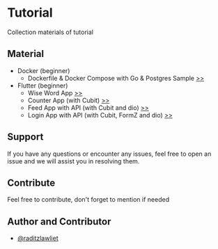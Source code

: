 # Tutorial

Collection materials of tutorial

## Material

- Docker (beginner)
  - Dockerfile & Docker Compose with Go & Postgres Sample [>>](docker/beginner/)
- Flutter (beginner)
  - Wise Word App [>>](flutter/beginner/flutter_wise_word/)
  - Counter App (with Cubit) [>>](flutter/beginner/flutter_counter_cubit/)
  - Feed App with API (with Cubit and dio) [>>](flutter/beginner/flutter_user_list_cubit/)
  - Login App with API (with Cubit, FormZ and dio) [>>](flutter/beginner/flutter_login_api/)

## Support

If you have any questions or encounter any issues, feel free to open an issue and we will assist you in resolving them.

## Contribute

Feel free to contribute, don't forget to mention if needed

## Author and Contributor

- [@raditzlawliet](https://github.com/raditzlawliet/)
